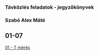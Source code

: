 ### Távközlés feladatok - jegyzőkönyvek

### Szabó Alex Máté

## 01-07

   [01 - T mérés](https://github.com/SzAlex04/jegyzokonyv/blob/main/01-07/01%20-%20T%20m%C3%A9r%C3%A9s.md)
  
